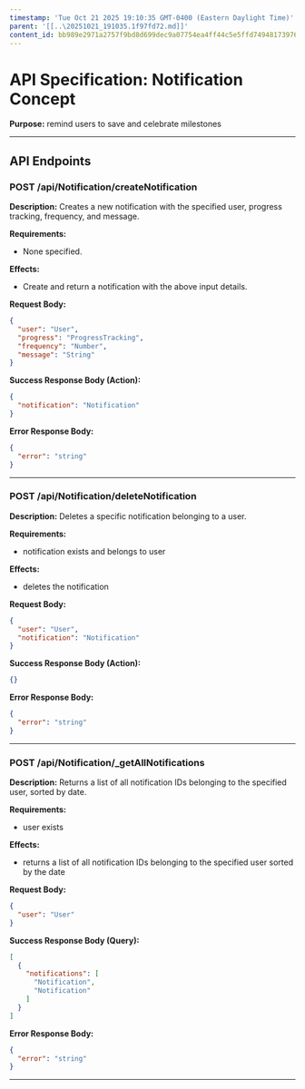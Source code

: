 ```yaml
---
timestamp: 'Tue Oct 21 2025 19:10:35 GMT-0400 (Eastern Daylight Time)'
parent: '[[..\20251021_191035.1f97fd72.md]]'
content_id: bb989e2971a2757f9bd8d699dec9a07754ea4ff44c5e5ffd74948173976a1275
---
```


# API Specification: Notification Concept

**Purpose:** remind users to save and celebrate milestones

***

## API Endpoints

### POST /api/Notification/createNotification

**Description:** Creates a new notification with the specified user, progress tracking, frequency, and message.

**Requirements:**

* None specified.

**Effects:**

* Create and return a notification with the above input details.

**Request Body:**

```json
{
  "user": "User",
  "progress": "ProgressTracking",
  "frequency": "Number",
  "message": "String"
}
```

**Success Response Body (Action):**

```json
{
  "notification": "Notification"
}
```

**Error Response Body:**

```json
{
  "error": "string"
}
```

***

### POST /api/Notification/deleteNotification

**Description:** Deletes a specific notification belonging to a user.

**Requirements:**

* notification exists and belongs to user

**Effects:**

* deletes the notification

**Request Body:**

```json
{
  "user": "User",
  "notification": "Notification"
}
```

**Success Response Body (Action):**

```json
{}
```

**Error Response Body:**

```json
{
  "error": "string"
}
```

***

### POST /api/Notification/\_getAllNotifications

**Description:** Returns a list of all notification IDs belonging to the specified user, sorted by date.

**Requirements:**

* user exists

**Effects:**

* returns a list of all notification IDs belonging to the specified user sorted by the date

**Request Body:**

```json
{
  "user": "User"
}
```

**Success Response Body (Query):**

```json
[
  {
    "notifications": [
      "Notification",
      "Notification"
    ]
  }
]
```

**Error Response Body:**

```json
{
  "error": "string"
}
```

***
